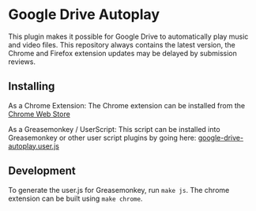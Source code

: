 # Google Drive Autoplay
This plugin makes it possible for Google Drive to automatically play music and video files. 
This repository always contains the latest version, the Chrome and Firefox extension updates may be delayed by submission reviews.

## Installing
As a Chrome Extension:
The Chrome extension can be installed from the [Chrome Web Store](https://chrome.google.com/webstore)

As a Greasemonkey / UserScript:
This script can be installed into Greasemonkey or other user script plugins by going here: [google-drive-autoplay.user.js](https://gist.github.com/Oracle16/1f3c3ed613b76adef497b844a96408a1/raw/6a3319f0ba94e42deb047c7bb07b54672992a9c1/google-drive-autoplay.user.js)

## Development
To generate the user.js for Greasemonkey, run ```make js```.
The chrome extension can be built using ```make chrome```.

